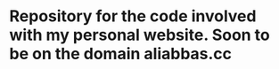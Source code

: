 # Repository for the code involved with my personal website. Soon to be on the domain aliabbas.cc


